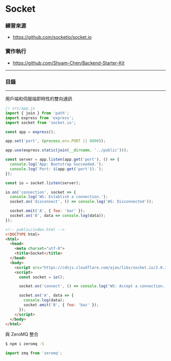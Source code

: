 # Socket

### 練習來源
* https://github.com/socketio/socket.io

### 實作執行
* https://github.com/Shyam-Chen/Backend-Starter-Kit

***

### 目錄

***

用戶端和伺服端即時性的雙向通訊

```js
// src/app.js
import { join } from 'path';
import express from 'express';
import socket from 'socket.io';

const app = express();

app.set('port', (process.env.PORT || 8000));

app.use(express.static(join(__dirname, '../public')));

const server = app.listen(app.get('port'), () => {
  console.log('App: Bootstrap Succeeded.');
  console.log(`Port: ${app.get('port')}.`);
});

const io = socket.listen(server);

io.on('connection', socket => {
  console.log('WS: Establish a connection.');
  socket.on('disconnect', () => console.log('WS: Disconnected'));

  socket.emit('A', { foo: 'bar' });
  socket.on('B', data => console.log(data));
});
```

```html
<!-- public/index.html -->
<!DOCTYPE html>
<html>
  <head>
    <meta charset="utf-8">
    <title>Socket</title>
  </head>
  <body>
    <script src="https://cdnjs.cloudflare.com/ajax/libs/socket.io/2.0.1/socket.io.js"></script>
    <script>
      const socket = io();

      socket.on('connect', () => console.log('WS: Accept a connection.'));

      socket.on('A', data => {
        console.log(data);
        socket.emit('B', { foo: 'baz' });
      });
    </script>
  </body>
</html>
```

與 ZeroMQ 整合

```bash
$ npm i zeromq -S
```

```js
import zmq from 'zeromq';
```
